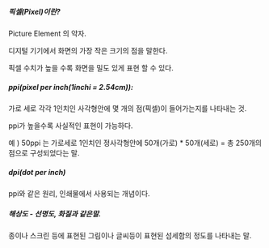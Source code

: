 ##### 픽셀(Pixel)이란?

Picture Element 의 약자.

디지털 기기에서 화면의 가장 작은 크기의 점을 말한다.

픽셀 수치가 높을 수록 화면을 밀도 있게 표현 할 수 있다.

##### ppi(pixel per inch(1inchi = 2.54cm)):

가로 세로 각각 1인치인 사각형안에 몇 개의 점(픽셀)이 들어가는지를 나타내는 것.

ppi가 높을수록 사실적인 표현이 가능하다.

예 ) 50ppi 는 가로세로 1인치인 정사각형안에 50개(가로) * 50개(세로) = 총 250개의 점으로 구성되었다는 말.

##### dpi(dot per inch)

ppi와 같은 원리, 인쇄물에서 사용되는 개념이다.

##### 해상도 - 선명도, 화질과 같은말. 

종이나 스크린 등에 표현된 그림이나 글씨등이 표현된 섬세함의 정도를 나타내는 말.


